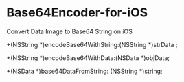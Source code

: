 # Base64Encoder-for-iOS
Convert Data Image to Base64 String on iOS


+(NSString *)encodeBase64WithString:(NSString *)strData ;

+(NSString *)encodeBase64WithData:(NSData *)objData;

+(NSData *)base64DataFromString: (NSString *)string;
